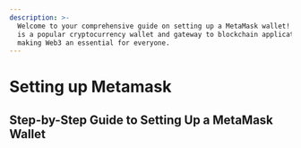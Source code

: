 ```yaml
---
description: >-
  Welcome to your comprehensive guide on setting up a MetaMask wallet! MetaMask
  is a popular cryptocurrency wallet and gateway to blockchain applications,
  making Web3 an essential for everyone.
---
```


# Setting up Metamask

## Step-by-Step Guide to Setting Up a MetaMask Wallet

